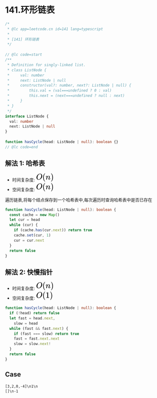 # 141.环形链表

```ts
/*
 * @lc app=leetcode.cn id=141 lang=typescript
 *
 * [141] 环形链表
 */

// @lc code=start
/**
 * Definition for singly-linked list.
 * class ListNode {
 *     val: number
 *     next: ListNode | null
 *     constructor(val?: number, next?: ListNode | null) {
 *         this.val = (val===undefined ? 0 : val)
 *         this.next = (next===undefined ? null : next)
 *     }
 * }
 */
interface ListNode {
  val: number
  next: ListNode | null
}

function hasCycle(head: ListNode | null): boolean {}
// @lc code=end
```

## 解法 1: 哈希表

- 时间复杂度: <!-- $O(n)$ --> <img style="transform: translateY(0.1em); background: white;" src="./svg/o-n.svg" alt="O(n)">
- 空间复杂度: <!-- $O(n)$ --> <img style="transform: translateY(0.1em); background: white;" src="./svg/o-n.svg" alt="O(n)">

遍历链表,将每个结点保存到一个哈希表中,每次遍历时查询哈希表中是否已存在

```ts
function hasCycle(head: ListNode | null): boolean {
  const cache = new Map()
  let cur = head
  while (cur) {
    if (cache.has(cur.next)) return true
    cache.set(cur, 1)
    cur = cur.next
  }
  return false
}
```

## 解法 2: 快慢指针

- 时间复杂度: <!-- $O(n)$ --> <img style="transform: translateY(0.1em); background: white;" src="./svg/o-n.svg" alt="O(n)">
- 空间复杂度: <!-- $O(1)$ --> <img style="transform: translateY(0.1em); background: white;" src="./svg/o-1.svg" alt="O(1)">

```ts
function hasCycle(head: ListNode | null): boolean {
  if (!head) return false
  let fast = head.next,
    slow = head
  while (fast && fast.next) {
    if (fast === slow) return true
    fast = fast.next.next
    slow = slow.next!
  }
  return false
}
```

## Case

```text
[3,2,0,-4]\n1\n
[]\n-1
```

